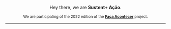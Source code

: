 
<p align="center">
Hey there, we are <strong>Sustent+ Ação</strong>.
</p>
<p align="center">
<small>We are participating of the 2022 edition of the <a href="https://www.liderajovem.org/projetos/3/desafio-fa%EF%BF%BDa-acontecer.html"><strong>Faça Acontecer</strong></a> project.</small>
</p>
<hr>

